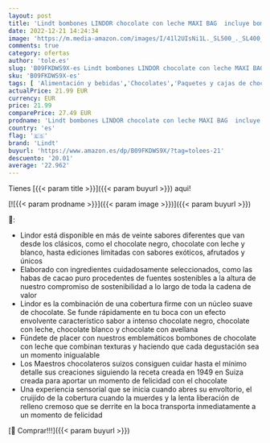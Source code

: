 ```yaml
---
layout: post
title: 'Lindt bombones LINDOR chocolate con leche MAXI BAG  incluye bombones chocolate negro 70%  chocolate con leche  chocolate avellana  chocolate blanco  bombón con interior de chocolate cremoso  1KG'
date: 2022-12-21 14:24:34
image: 'https://m.media-amazon.com/images/I/41l2UIsNi1L._SL500_._SL400_.jpg'
comments: true
category: ofertas
author: 'tole.es'
slug: 'B09FKDWS9X-es Lindt bombones LINDOR chocolate con leche MAXI BAG incluye...'
sku: 'B09FKDWS9X-es'
tags: [ 'Alimentación y bebidas','Chocolates','Paquetes y cajas de chocolate','Snacks y dulces','bombones','lindt','🇪🇸', ]
actualPrice: 21.99 EUR
currency: EUR
price: 21.99
comparePrice: 27.49 EUR
prodname: 'Lindt bombones LINDOR chocolate con leche MAXI BAG  incluye bombones chocolate negro 70%  chocolate con leche  chocolate avellana  chocolate blanco  bombón con interior de chocolate cremoso  1KG'
country: 'es'
flag: '🇪🇸'
brand: 'Lindt'
buyurl: 'https://www.amazon.es/dp/B09FKDWS9X/?tag=tolees-21'
descuento: '20.01'
average: '22.962'
---
```


Tienes [{{< param title >}}]({{< param buyurl >}}) aqui!

[![{{< param prodname >}}]({{< param image >}})]({{< param buyurl >}})

🔎:

- Lindor está disponible en más de veinte sabores diferentes que van desde los clásicos, como el chocolate negro, chocolate con leche y blanco, hasta ediciones limitadas con sabores exóticos, afrutados y únicos
- Elaborado con ingredientes cuidadosamente seleccionados, como las habas de cacao puro procedentes de fuentes sostenibles a la altura de nuestro compromiso de sostenibilidad a lo largo de toda la cadena de valor
- Lindor es la combinación de una cobertura firme con un núcleo suave de chocolate. Se funde rápidamente en tu boca con un efecto envolvente característico sabor a intenso chocolate negro, chocolate con leche, chocolate blanco y chocolate con avellana
- Fúndete de placer con nuestros emblemáticos bombones de chocolate con leche que combinan texturas y haciendo que cada degustación sea un momento inigualable
- Los Maestros chocolateros suizos consiguen cuidar hasta el mínimo detalle sus creaciones siguiendo la receta creada en 1949 en Suiza creada para aportar un momento de felicidad con el chocolate
- Una experiencia sensorial que se inicia cuando abres su envoltorio, el cruijido de la cobertura cuando la muerdes y la lenta liberación de relleno cremoso que se derrite en la boca transporta inmediatamente a un momento de felicidad

[🛒 Comprar!!!]({{< param buyurl >}})
